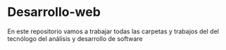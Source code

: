 # Desarrollo-web
En este repositorio vamos a trabajar todas las carpetas y trabajos del del tecnólogo del análisis y desarrollo de software
